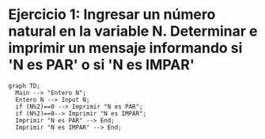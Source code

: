 # Ejercicio 1: Ingresar un número natural en la variable N. Determinar e imprimir un mensaje informando si 'N es PAR' o si 'N es IMPAR'

```mermaid
graph TD;
  Main --> "Entero N";
  Entero N --> Input N;
  if (N%2)==0 --> Imprimir "N es PAR";
  if (N%2)==0--> Imprimir "N es IMPAR";
  Imprimir "N es PAR" --> End;
  Imprimir "N es IMPAR" --> End;
```
